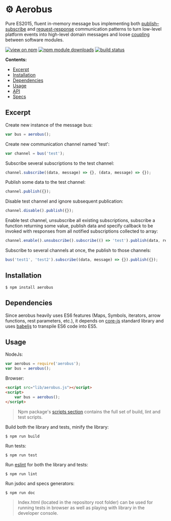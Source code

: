 # ⚙ Aerobus

Pure ES2015, fluent in-memory message bus implementing both [publish–subscribe](https://en.wikipedia.org/wiki/Publish%E2%80%93subscribe_pattern) and [request-response](https://en.wikipedia.org/wiki/Request%E2%80%93response) communication patterns to turn low-level platform events into high-level domain messages and loose [coupling](https://en.wikipedia.org/wiki/Coupling_(computer_programming)) between software modules.

[![view on npm](http://img.shields.io/npm/v/aerobus.svg)](https://www.npmjs.org/package/aerobus)
[![npm module downloads](http://img.shields.io/npm/dt/aerobus.svg)](https://www.npmjs.org/package/aerobus)
[![build status](https://api.travis-ci.org/vladen/aerobus.svg?branch=master)](https://travis-ci.org/vladen/aerobus)

__Contents:__
* [Excerpt](#excerpt)
* [Installation](#installation)
* [Dependencies](#dependencies)
* [Usage](#usage)
* [API](https://github.com/vladen/aerobus/tree/master/doc)
* [Specs](https://github.com/vladen/aerobus/blob/master/doc/spec.md)

## Excerpt

Create new instance of the message bus:
```js
var bus = aerobus();
```

Create new communication channel named 'test':
```js
var channel = bus('test');
```

Subscribe several subscriptions to the test channel:
```js
channel.subscribe((data, message) => {}, (data, message) => {});
```

Publish some data to the test channel:
```js
channel.publish({});
```

Disable test channel and ignore subsequent publication:
```js
channel.disable().publish({});
```

Enable test channel, unsubscribe all existing subscriptions, subscribe a function returning some value, publish data and specify callback to be invoked with responses from all notified subscriptions collected to array:
```js
channel.enable().unsubscribe().subscribe(() => 'test').publish(data, responses => {});
```

Subscribe to several channels at once, the publish to those channels:
```js
bus('test1', 'test2').subscribe((data, message) => {}).publish({});
```

## Installation

```
$ npm install aerobus
```

## Dependencies

Since aerobus heavily uses ES6 features (Maps, Symbols, iterators, arrow functions, rest parameters, etc.), it depends on [core-js](https://github.com/zloirock/core-js) standard library and uses [babeljs](babeljs.io) to transpile ES6 code into ES5.

## Usage

NodeJs:
```js
var aerobus = require('aerobus');
var bus = aerobus();
```

Browser:
```html
<script src="lib/aerobus.js"></script>
<script>
    var bus = aerobus();
</script>
```

> Npm package's [scripts section](https://github.com/vladen/aerobus/blob/master/package.json) contains the full set of build, lint and test scripts.

Build both the library and tests, minify the library:
```
$ npm run build
```

Run tests:
```
$ npm run test
```

Run [eslint](http://eslint.org/) for both the library and tests:
```
$ npm run lint
```

Run jsdoc and specs generators:
```
$ npm run doc
```

> Index.html (located in the repository root folder) can be used for running tests in browser as well as playing with library in the developer console.

